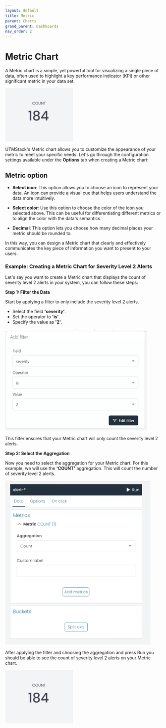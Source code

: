 ```yaml
---
layout: default
title: Metric
parent: Charts
grand_parent: Dashboards
nav_order: 2
---
```


# Metric Chart

A Metric chart is a simple, yet powerful tool for visualizing a single piece of data, often used to highlight a key performance indicator (KPI) or other significant metric in your data set.

<img alt="dashobard view" src="./../../../Images/Components/Dashboards/metric/result.png">

UTMStack's Metric chart allows you to customize the appearance of your metric to meet your specific needs. Let's go through the configuration settings available under the **Options** tab when creating a Metric chart:

## Metric option

* **Select icon**: This option allows you to choose an icon to represent your data. An icon can provide a visual cue that helps users understand the data more intuitively. 

* **Select color**: Use this option to choose the color of the icon you selected above. This can be useful for differentiating different metrics or to align the color with the data's semantics.

* **Decimal**: This option lets you choose how many decimal places your metric should be rounded to.

In this way, you can design a Metric chart that clearly and effectively communicates the key piece of information you want to present to your users.


### Example: Creating a Metric Chart for Severity Level 2 Alerts

Let's say you want to create a Metric chart that displays the count of severity level 2 alerts in your system, you can follow these steps:

**Step 1: Filter the Data**

Start by applying a filter to only include the severity level 2 alerts. 

* Select the field **'severity'**.
* Set the operator to **'is'**.
* Specify the value as **'2'**.

<img alt="dashobard view" src="./../../../Images/Components/Dashboards/metric/filter.png">

This filter ensures that your Metric chart will only count the severity level 2 alerts.

**Step 2: Select the Aggregation**

Now you need to select the aggregation for your Metric chart. For this example, we will use the **'COUNT'** aggregation. This will count the number of severity level 2 alerts.

<img alt="dashobard view" src="./../../../Images/Components/Dashboards/metric/conf.png">

After applying the filter and choosing the aggregation and press Run you should be able to see the count of severity level 2 alerts on your Metric chart.

<img alt="dashobard view" src="./../../../Images/Components/Dashboards/metric/result.png">
